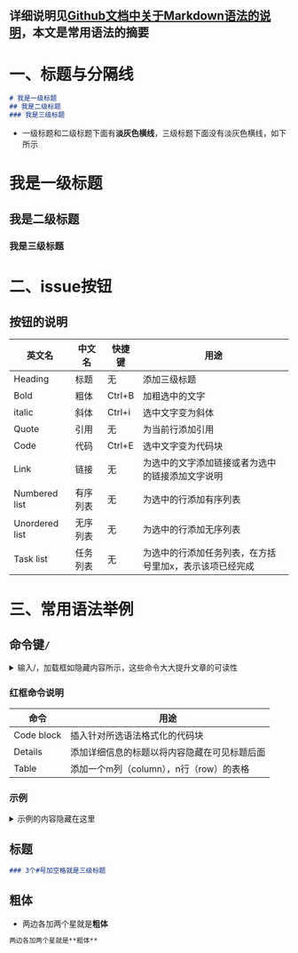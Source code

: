 ## 详细说明见[Github文档中关于Markdown语法的说明](https://docs.github.com/zh/get-started/writing-on-github/getting-started-with-writing-and-formatting-on-github/basic-writing-and-formatting-syntax)，本文是常用语法的摘要
# 一、标题与分隔线
```markdown
# 我是一级标题
## 我是二级标题
### 我是三级标题
```
- 一级标题和二级标题下面有**淡灰色横线**，三级标题下面没有淡灰色横线，如下所示
# 我是一级标题
## 我是二级标题
### 我是三级标题

# 二、issue按钮
## 按钮的说明
| 英文名 | 中文名 | 快捷键 | 用途 |
|--------|--------|--------|--------|
| Heading | 标题 | 无 | 添加三级标题 |
| Bold | 粗体 | Ctrl+B | 加粗选中的文字 |
| italic | 斜体 | Ctrl+i | 选中文字变为斜体 | 
| Quote | 引用 | 无 | 为当前行添加引用 | 
| Code | 代码 | Ctrl+E | 选中文字变为代码块 | 
| Link | 链接 | 无 | 为选中的文字添加链接或者为选中的链接添加文字说明 | 
| Numbered list | 有序列表 | 无 | 为选中的行添加有序列表 | 
| Unordered list | 无序列表 | 无 | 为选中的行添加无序列表 | 
| Task list | 任务列表 | 无 | 为选中的行添加任务列表，在方括号里加x，表示该项已经完成 | 

# 三、常用语法举例

## 命令键`/`
<details><summary>输入/，加载框如隐藏内容所示，这些命令大大提升文章的可读性</summary>
<p>

![image](https://github.com/AlanFox240416/wplinote/assets/167155570/212a3e96-b3b0-44c2-a30b-9d10dd68f4c4)

</p>
</details> 

### 红框命令说明
| 命令 | 用途 |
|--------|--------|
| Code block | 插入针对所选语法格式化的代码块 |
| Details | 添加详细信息的标题以将内容隐藏在可见标题后面 |
| Table | 添加一个m列（column），n行（row）的表格 | 

### 示例
<details><summary>示例的内容隐藏在这里</summary>
<p>

1. 不同语言的代码块

```python
 import os
 print("hello，我是python代码块")
``` 

```c
#include <stdio.h>

int main() {
    printf("Hello, 我是C语言!\n");
    return 0;
}
``` 


2. 隐藏详细内容，保留标题

    <details><summary>这里有隐藏内容</summary>
    <p>
    
    你看到了隐藏内容
    
    </p>
    </details> 

3. 表格

| Header |
|--------|
| Cell | 

</p>
</details> 

## 标题
```markdown
### 3个#号加空格就是三级标题
```

## 粗体
- 两边各加两个星就是**粗体**
```markdown
两边各加两个星就是**粗体**
````
